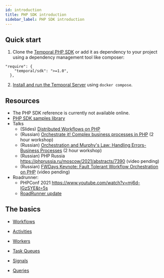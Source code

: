 ```yaml
---
id: introduction
title: PHP SDK introduction
sidebar_label: PHP SDK introduction
---
```


## Quick start

1. Clone the [Temporal PHP SDK](https://github.com/temporalio/sdk-php) or add it as dependency to your project using a dependency management tool like composer:

```composer
"require": {
    "temporal/sdk": ">=1.0",
  },
```

2. [Install and run the Temporal Server](/docs/server/quick-install) using `docker compose`.

## Resources

- The PHP SDK reference is currently not available online.
- [PHP SDK samples library](/docs/samples-library/#php)
- Talks
  - (Slides) [Distributed Workflows on PHP](https://docs.google.com/presentation/d/1NBZlnJFCc-PgYxQk0_YYxUTmfKgzUf6Z-XHXfPETLac/edit?usp=sharing)
  - (Russian) [Orchestrate it! Complex business processes in PHP](https://www.youtube.com/watch?v=upL8o-OXYEc) (2 hour workshop)
  - (Russian) [Orchestration and Murphy's Law: Handling Errors-Business Processes](https://www.youtube.com/watch?v=0NCMEaFMj_M) (2 hour workshop)
  - (Russian) PHP Russia https://phprussia.ru/moscow/2021/abstracts/7390 (video pending)
  - (Russian) [FWDays Keynote: Fault Tolerant Workflow Orchestration on PHP](https://fwdays.com/en/event/php-fwdays-2021/review/fault-tolerant-workflow-orchestration-on-php) (video pending)
- Roadrunner:
  - PHPConf 2021 https://www.youtube.com/watch?v=mj6d-IGzSYE&t=5s
  - [RoadRunner update](https://www.reddit.com/r/PHP/comments/pnexyy/roadrunner_240_queue_and_keyvalue_drivers/)

## The basics

- [Workflows](/docs/php/workflows)

- [Activities](/docs/php/activities)

- [Workers](/docs/php/workers)

- [Task Queues](/docs/php/task-queues)

- [Signals](/docs/php/signals)

- [Queries](/docs/php/queries)
